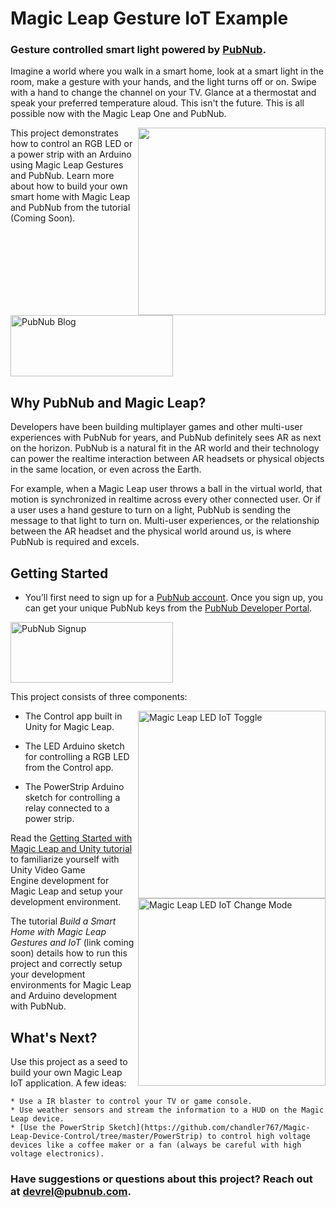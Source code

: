 # Magic Leap Gesture IoT Example

### Gesture controlled smart light powered by [PubNub](https://www.pubnub.com/?devrel_gh=Magic-Leap-Gesture-IoT-Example).

Imagine a world where you walk in a smart home, look at a smart light in the room, make a gesture with your hands, and the light turns off or on. Swipe with a hand to change the channel on your TV. Glance at a thermostat and speak your preferred temperature aloud. This isn't the future. This is all possible now with the Magic Leap One and PubNub.

<a href="https://www.pubnub.com/blog/?devrel_gh=Magic-Leap-Gesture-IoT-Example">
    <img src="https://i.imgur.com/b8WDyY1.gif" width="300" align="right" />
</a>

This project demonstrates how to control an RGB LED or a power strip with an Arduino using Magic Leap Gestures and PubNub. Learn more about how to build your own smart home with Magic Leap and PubNub from the tutorial (Coming Soon).

<a href="https://www.pubnub.com/blog/?devrel_gh=Magic-Leap-Gesture-IoT-Example">
    <img alt="PubNub Blog" src="https://i.imgur.com/aJ927CO.png" width=260 height=98/>
</a>

## Why PubNub and Magic Leap?

Developers have been building multiplayer games and other multi-user experiences with PubNub for years, and PubNub definitely sees AR as next on the horizon. PubNub is a natural fit in the AR world and their technology can power the realtime interaction between AR headsets or physical objects in the same location, or even across the Earth.

For example, when a Magic Leap user throws a ball in the virtual world, that motion is synchronized in realtime across every other connected user. Or if a user uses a hand gesture to turn on a light, PubNub is sending the message to that light to turn on. Multi-user experiences, or the relationship between the AR headset and the physical world around us, is where PubNub is required and excels.

## Getting Started
 
- You’ll first need to sign up for a [PubNub account](https://dashboard.pubnub.com/signup/?devrel_gh=Magic-Leap-Gesture-IoT-Example). Once you sign up, you can get your unique PubNub keys from the [PubNub Developer Portal](https://admin.pubnub.com/?devrel_gh=Magic-Leap-Gesture-IoT-Example).

<a href="https://dashboard.pubnub.com/signup?devrel_gh=agic-Leap-Gesture-IoT-Example">
    <img alt="PubNub Signup" src="https://i.imgur.com/og5DDjf.png" width=260 height=97/>
</a>

This project consists of three components:

<img src="https://pubnub.com/blog/wp-content/uploads/2018/10/Magic-Leap-LED-IoT.gif" alt="Magic Leap LED IoT Toggle" width="300" align="right" />
<img src="https://pubnub.com/blog/wp-content/uploads/2018/10/Magic-Leap-LED-IoT-change.gif" alt="Magic Leap LED IoT Change Mode" width="300" align="right" />

- The Control app built in Unity for Magic Leap.
    
- The LED Arduino sketch for controlling a RGB LED from the Control app.

- The PowerStrip Arduino sketch for controlling a relay connected to a power strip.
    
Read the [Getting Started with Magic Leap and Unity tutorial](https://www.pubnub.com/blog/getting-started-with-magic-leap-and-unity?devrel_pb=magic-leap-one-Internet-of-Things) to familiarize yourself with Unity Video Game Engine development for Magic Leap and setup your development environment.

The tutorial *Build a Smart Home with Magic Leap Gestures and IoT* (link coming soon) details how to run this project and correctly setup your development environments for Magic Leap and Arduino development with PubNub.

## What's Next?

Use this project as a seed to build your own Magic Leap IoT application. A few ideas:

 	* Use a IR blaster to control your TV or game console.
 	* Use weather sensors and stream the information to a HUD on the Magic Leap device.
 	* [Use the PowerStrip Sketch](https://github.com/chandler767/Magic-Leap-Device-Control/tree/master/PowerStrip) to control high voltage devices like a coffee maker or a fan (always be careful with high voltage electronics).

### Have suggestions or questions about this project? Reach out at devrel@pubnub.com.
